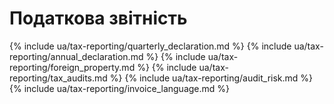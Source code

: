 # Податкова звітність

{% include ua/tax-reporting/quarterly_declaration.md %}
{% include ua/tax-reporting/annual_declaration.md %}
{% include ua/tax-reporting/foreign_property.md %}
{% include ua/tax-reporting/tax_audits.md %}
{% include ua/tax-reporting/audit_risk.md %}
{% include ua/tax-reporting/invoice_language.md %}
